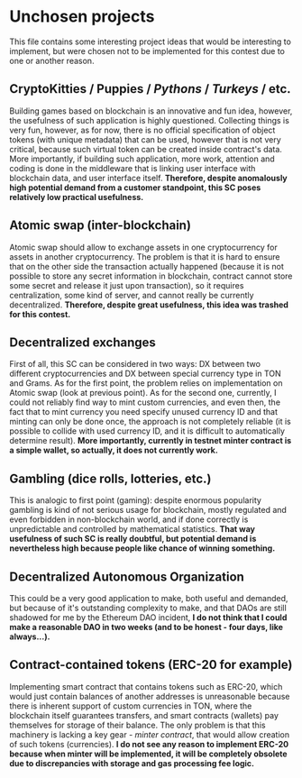 # Unchosen projects

This file contains some interesting project ideas that would be interesting to implement, but were chosen not to be implemented for this contest due to one or another reason.



## CryptoKitties / Puppies / *Pythons* / *Turkeys* / etc.

Building games based on blockchain is an innovative and fun idea, however, the usefulness of such application is highly questioned. Collecting things is very fun, however, as for now, there is no official specification of object tokens (with unique metadata) that can be used, however that is not very critical, because such virtual token can be created inside contract's data. More importantly, if building such application, more work, attention and coding is done in the middleware that is linking user interface with blockchain data, and user interface itself. **Therefore, despite anomalously high potential demand from a customer standpoint, this SC poses relatively low practical usefulness.**



## Atomic swap (inter-blockchain)

Atomic swap should allow to exchange assets in one cryptocurrency for assets in another cryptocurrency. The problem is that it is hard to ensure that on the other side the transaction actually happened (because it is not possible to store any secret information in blockchain, contract cannot store some secret and release it just upon transaction), so it requires centralization, some kind of server, and cannot really be currently decentralized. **Therefore, despite great usefulness, this idea was trashed for this contest.**



## Decentralized exchanges

First of all, this SC can be considered in two ways: DX between two different cryptocurrencies and DX between special currency type in TON and Grams. As for the first point, the problem relies on implementation on Atomic swap (look at previous point). As for the second one, currently, I could not reliably find way to mint custom currencies, and even then, the fact that to mint currency you need specify unused currency ID and that minting can only be done once, the approach is not completely reliable (it is possible to collide with used currency ID, and it is difficult to automatically determine result). **More importantly, currently in testnet minter contract is a simple wallet, so actually, it does not currently work.**



## Gambling (dice rolls, lotteries, etc.)

This is analogic to first point (gaming): despite enormous popularity gambling is kind of not serious usage for blockchain, mostly regulated and even forbidden in non-blockchain world, and if done correctly is unpredictable and controlled by mathematical statistics. **That way usefulness of such SC is really doubtful, but potential demand is nevertheless high because people like chance of winning something.**



## Decentralized Autonomous Organization

This could be a very good application to make, both useful and demanded, but because of it's outstanding complexity to make, and that DAOs are still shadowed for me by the Ethereum DAO incident, **I do not think that I could make a reasonable DAO in two weeks (and to be honest - four days, like always...).**



## Contract-contained tokens (ERC-20 for example)

Implementing smart contract that contains tokens such as ERC-20, which would just contain balances of another addresses is unreasonable because there is inherent support of custom currencies in TON, where the blockchain itself guarantees transfers, and smart contracts (wallets) pay themselves for storage of their balance. The only problem is that this machinery is lacking a key gear - *minter contract*, that would allow creation of such tokens (currencies). **I do not see any reason to implement ERC-20 because when minter will be implemented, it will be completely obsolete due to discrepancies with storage and gas processing fee logic.**

